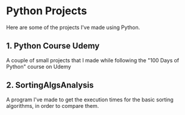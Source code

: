 # Python Projects
  Here are some of the projects I've made using Python.

## 1. Python Course Udemy
  A couple of small projects that I made while following the "100 Days of Python" course on Udemy

## 2. SortingAlgsAnalysis
  A program I've made to get the execution times for the basic sorting algorithms, in order to compare them.
